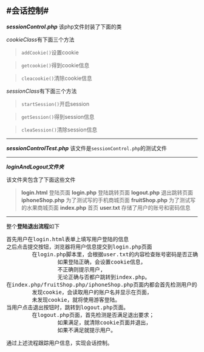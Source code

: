 ﻿#会话控制#
------
***sessionControl.php***
该php文件封装了下面的类

*cookieClass*有下面三个方法
> `addCookie()`设置cookie

> `getcookie()`得到cookie信息

> `cleacookie()`清除cookie信息

*sessionClass*有下面三个方法
> `startSession()`开启session

> `getSession()`得到session信息

> `cleaSession()`清除session信息

------
***sessionControlTest.php***
该文件是`sessionControl.php`的测试文件

------
***loginAndLogout文件夹***

该文件夹包含了下面这些文件
> **login.html**        登陆页面
> **login.php**         登陆跳转页面
> **logout.php**        退出跳转页面
> **iphoneShop.php**    为了测试写的手机商城页面
> **fruitShop.php**     为了测试写的水果商城页面
> **index.php**         首页
> **user.txt**          存储了用户的账号和密码信息

------
整个**登陆退出流程**如下
<pre>
首先用户在login.html表单上填写用户登陆的信息
之后点击提交按钮，浏览器将用户信息提交到login.php页面
        在login.php脚本里，会根据user.txt的内容检查账号密码是否正确
                如果登陆正确，会设置cookie信息，
                不正确则提示用户,
                无论正确与否都户跳转到index.php。
在index.php/fruitShop.php/iphoneShop.php页面内都会首先检测用户的cookie信息
        发现cookie，会读取用户的账户名并显示在页面，
        未发现cookie，就将使用游客登陆。
当用户点击退出按钮时，跳转到logout.php页面。
        在logout.php页面，首先检测是否满足退出要求；
                如果满足，就清除cookie页面并退出，
                如果不满足就提示用户。
</pre>
通过上述流程跟踪用户信息，实现会话控制。
